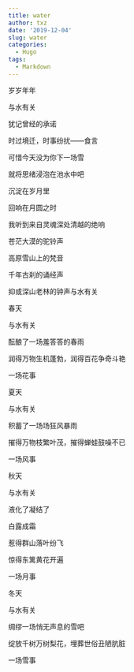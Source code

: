```yaml
---
title: water
author: txz
date: '2019-12-04'
slug: water
categories:
  - Hugo
tags:
  - Markdown
---
```


> 

岁岁年年

与水有关

犹记曾经的承诺

时过境迁，时事纷扰——食言

可惜今天没为你下一场雪

就将思绪浸泡在池水中吧

沉淀在岁月里

回响在月圆之时

我听到来自灵魂深处清越的绝响

苍茫大漠的驼铃声

高原雪山上的梵音

千年古刹的诵经声

抑或深山老林的钟声与水有关

> 

春天

与水有关

酝酿了一场羞答答的春雨

润得万物生机蓬勃，润得百花争奇斗艳

一场花事

>  

夏天

与水有关

积蓄了一场场狂风暴雨

摧得万物枝繁叶茂，摧得蝉蛙鼓噪不已

一场风事
>  

秋天

与水有关

液化了凝结了 

白露成霜

惹得群山落叶纷飞

惊得东篱黄花开遍

一场月事

>  

冬天

与水有关

绸缪一场悄无声息的雪吧

绽放千树万树梨花，埋葬世俗丑陋肮脏

一场雪事


